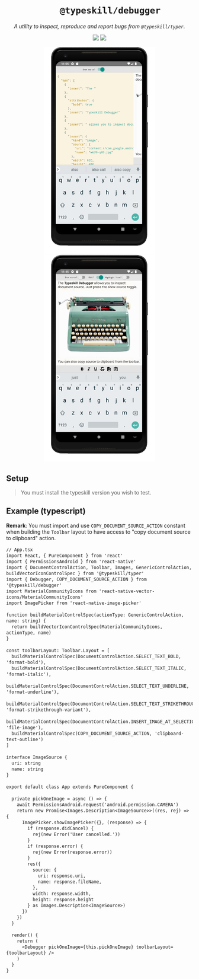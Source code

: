 <h1 align="center">
<code>
    @typeskill/debugger
</code>
</h1>
<p align="center">
  <em>
    A utility to inspect, reproduce and report bugs from <code>@typeskill/typer</code>.
  </em>
</p>
<p align="center">
    <a href="https://www.npmjs.com/package/@typeskill/debugger" alt="Npm Version">
        <img src="https://img.shields.io/npm/v/@typeskill/debugger.svg" /></a>
    <img src="https://img.shields.io/npm/l/@typeskill/typer.svg"/>
</p>
<p align="center">
  <img src="images/screenshot-unfold.png" width="300">
  <img src="images/screenshot-fold.png" width="300">
</p>

## Setup

> You must install the typeskill version you wish to test.

## Example (typescript)

**Remark**: You must import and use `COPY_DOCUMENT_SOURCE_ACTION` constant when building the `Toolbar` layout to have access to "copy document source to clipboard" action.

```tsx
// App.tsx
import React, { PureComponent } from 'react'
import { PermissionsAndroid } from 'react-native'
import { DocumentControlAction, Toolbar, Images, GenericControlAction, buildVectorIconControlSpec } from '@typeskill/typer'
import { Debugger, COPY_DOCUMENT_SOURCE_ACTION } from '@typeskill/debugger'
import MaterialCommunityIcons from 'react-native-vector-icons/MaterialCommunityIcons'
import ImagePicker from 'react-native-image-picker'

function buildMaterialControlSpec(actionType: GenericControlAction, name: string) {
  return buildVectorIconControlSpec(MaterialCommunityIcons, actionType, name)
}

const toolbarLayout: Toolbar.Layout = [
  buildMaterialControlSpec(DocumentControlAction.SELECT_TEXT_BOLD, 'format-bold'),
  buildMaterialControlSpec(DocumentControlAction.SELECT_TEXT_ITALIC, 'format-italic'),
  buildMaterialControlSpec(DocumentControlAction.SELECT_TEXT_UNDERLINE, 'format-underline'),
  buildMaterialControlSpec(DocumentControlAction.SELECT_TEXT_STRIKETHROUGH, 'format-strikethrough-variant'),
  buildMaterialControlSpec(DocumentControlAction.INSERT_IMAGE_AT_SELECTION, 'file-image'),
  buildMaterialControlSpec(COPY_DOCUMENT_SOURCE_ACTION, 'clipboard-text-outline')
]

interface ImageSource {
  uri: string
  name: string
}

export default class App extends PureComponent {

  private pickOneImage = async () => {
    await PermissionsAndroid.request('android.permission.CAMERA')
    return new Promise<Images.Description<ImageSource>>((res, rej) => {
      ImagePicker.showImagePicker({}, (response) => {
        if (response.didCancel) {
          rej(new Error('User cancelled.'))
        }
        if (response.error) {
          rej(new Error(response.error))
        }
        res({
          source: {
            uri: response.uri,
            name: response.fileName,
          },
          width: response.width,
          height: response.height
        } as Images.Description<ImageSource>)
      })
    })
  }

  render() {
    return (
      <Debugger pickOneImage={this.pickOneImage} toolbarLayout={toolbarLayout} />
    )
  }
}
```
